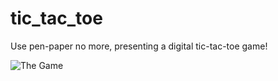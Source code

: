 # tic_tac_toe

Use pen-paper no more, presenting a digital tic-tac-toe game!

![The Game](/images/tictactoe.png)

